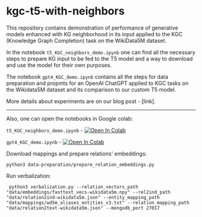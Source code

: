 # kgc-t5-with-neighbors

This repository contains demonstration of performance of generative models enhanced with KG neighborhood in its input applied to the KGC (Knowledge Graph Completion) task on the WikiData5M dataset.

In the notebook ```t5_KGC_neighbors_demo.ipynb``` one can find all the necessary steps to prepare KG input to be fed to the T5 model and a way to download and use the model for their own purposes.

The notebook ```gpt4_KGC_demo.ipynb``` contains all the steps for data preparation and propmts for an OpenAI ChatGPT applied to KGC tasks on the Wikidata5M dataset and its comparison to our custom T5 model.

More details about experiments are on our blog post - [link].

---

Also, one can open the notebooks in Google colab:

```t5_KGC_neighbors_demo.ipynb``` - [![Open In Colab](https://colab.research.google.com/assets/colab-badge.svg)](https://colab.research.google.com/github/screemix/kgc-t5-with-neighbors/blob/main/t5_KGC_neighbors_demo.ipynb#scrollTo=ixe4066dgVbB) 

```gpt4_KGC_demo.ipynb``` - [![Open In Colab](https://colab.research.google.com/assets/colab-badge.svg)](https://colab.research.google.com/github/screemix/kgc-t5-with-neighbors/blob/main/gpt4_KGC_demo.ipynb)

Download mappings and prepare relations' embeddings:

```python3 data-preparation/prepare_relation_embeddings.py```

Run verbalization:

``` python3 verbalization.py --relation_vectors_path "data/embeddings/fasttext_vecs-wikidata5m.npy" --rel2ind_path "data/relation2ind-wikidata5m.json" --entity_mapping_path "data/mappings/wd5m_aliases_entities_v3.txt" --relation_mapping_path "data/relation2text-wikidata5m.json" --mongodb_port 27017```
